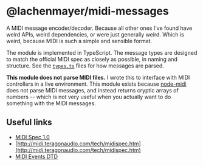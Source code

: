 # @lachenmayer/midi-messages

A MIDI message encoder/decoder. Because all other ones I've found have weird APIs, weird dependencies, or were just generally weird. Which is weird, because MIDI is such a simple and sensible format.

The module is implemented in TypeScript. The message types are designed to match the official MIDI spec as closely as possible, in naming and structure. See the [`types.ts`](src/types.ts) files for how messages are parsed.

**This module does not parse MIDI files.** I wrote this to interface with MIDI controllers in a live environment. This module exists because [node-midi](https://www.npmjs.com/package/midi) does not parse MIDI messages, and instead returns cryptic arrays of numbers -- which is not very useful when you actually want to do something with the MIDI messages.

## Useful links

- [MIDI Spec 1.0](https://www.midi.org/specifications-old/item/the-midi-1-0-specification)
- [http://midi.teragonaudio.com/tech/midispec.htm](http://midi.teragonaudio.com/tech/midispec.htm)
- [MIDI Events DTD](https://www.midi.org/dtds/MIDIEvents10.dtd.html)